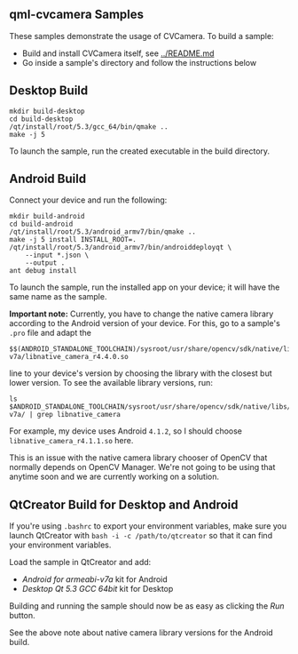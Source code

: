 qml-cvcamera Samples
--------------------

These samples demonstrate the usage of CVCamera. To build a sample:

  - Build and install CVCamera itself, see [../README.md](../README.md)
  - Go inside a sample's directory and follow the instructions below

Desktop Build
-------------

```
mkdir build-desktop
cd build-desktop
/qt/install/root/5.3/gcc_64/bin/qmake ..
make -j 5
```

To launch the sample, run the created executable in the build directory.

Android Build
-------------

Connect your device and run the following:

```
mkdir build-android
cd build-android
/qt/install/root/5.3/android_armv7/bin/qmake ..
make -j 5 install INSTALL_ROOT=.
/qt/install/root/5.3/android_armv7/bin/androiddeployqt \
    --input *.json \
    --output .
ant debug install
```

To launch the sample, run the installed app on your device; it will have the same name as the sample.

**Important note:** Currently, you have to change the native camera library according to the Android version of your device. For this, go to a sample's `.pro` file and adapt the

```
$$(ANDROID_STANDALONE_TOOLCHAIN)/sysroot/usr/share/opencv/sdk/native/libs/armeabi-v7a/libnative_camera_r4.4.0.so
```

line to your device's version by choosing the library with the closest but lower version. To see the available library versions, run:

```
ls $ANDROID_STANDALONE_TOOLCHAIN/sysroot/usr/share/opencv/sdk/native/libs/armeabi-v7a/ | grep libnative_camera
```

For example, my device uses Android `4.1.2`, so I should choose `libnative_camera_r4.1.1.so` here.

This is an issue with the native camera library chooser of OpenCV that normally depends on OpenCV Manager. We're not going to be using that anytime soon and we are currently working on a solution.

QtCreator Build for Desktop and Android
---------------------------------------

If you're using `.bashrc` to export your environment variables, make sure you launch QtCreator with `bash -i -c /path/to/qtcreator` so that it can find your environment variables.

Load the sample in QtCreator and add:

  - *Android for armeabi-v7a* kit for Android
  - *Desktop Qt 5.3 GCC 64bit* kit for Desktop

Building and running the sample should now be as easy as clicking the *Run* button.

See the above note about native camera library versions for the Android build.

